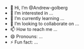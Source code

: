 - 👋 Hi, I’m @Andrew-golberg
- 👀 I’m interested in ...
- 🌱 I’m currently learning ...
- 💞️ I’m looking to collaborate on ...
- 📫 How to reach me ...
- 😄 Pronouns: ...
- ⚡ Fun fact: ...

<!---
Andrew-golberg/Andrew-golberg is a ✨ special ✨ repository because its `README.md` (this file) appears on your GitHub profile.
You can click the Preview link to take a look at your changes.
--->
